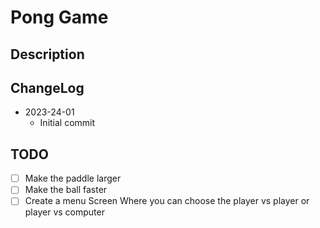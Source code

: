 # Pong Game

## Description

## ChangeLog
* 2023-24-01
  * Initial commit

## TODO
* [ ] Make the paddle larger
* [ ] Make the ball faster
* [ ] Create a menu Screen Where you can choose the player vs player or player vs computer
